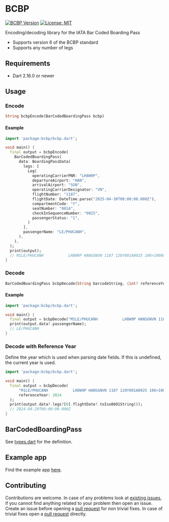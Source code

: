 # BCBP

[![BCBP Version](https://img.shields.io/badge/bcbp-v0.0.3-green.svg?style=flat&logo=github)](https://github.com/phucanh08/bcbp/tree/0.0.3)
[![License: MIT](https://img.shields.io/badge/license-MIT-purple.svg)](https://opensource.org/licenses/MIT)

Encoding/decoding library for the IATA Bar Coded Boarding Pass

- Supports version 6 of the BCBP standard
- Supports any number of legs

## Requirements
- Dart 2.16.0 or newer

## Usage

### Encode

```dart
String bcbpEncode(BarCodedBoardingPass bcbp)
```

#### Example

```dart
import 'package:bcbp/bcbp.dart';

void main() {
  final output = bcbpEncode(
    BarCodedBoardingPass(
      data: BoardingPassData(
        legs: [
          Leg(
            operatingCarrierPNR: "LH8W9P",
            departureAirport: "HAN",
            arrivalAirport: "SGN",
            operatingCarrierDesignator: "VN",
            flightNumber: "1187",
            flightDate: DateTime.parse("2025-04-30T00:00:00.000Z"),
            compartmentCode: "Y",
            seatNumber: "001A",
            checkInSequenceNumber: "0025",
            passengerStatus: "1",
          )
        ],
        passengerName: "LE/PHUCANH",
      ),
    ),
  );
  print(output);
  // M1LE/PHUCANH           LH8W9P HANSGNVN 1187 120Y001A0025 106>10000
}
```

### Decode

```dart
BarCodedBoardingPass bcbpDecode(String barcodeString, {int? referenceYear})
```

#### Example

```dart
import 'package:bcbp/bcbp.dart';

void main() {
  final output = bcbpDecode("M1LE/PHUCANH           LH8W9P HANSGNVN 1187 120Y001A0025 106>10000");
  print(output.data?.passengerName);
  // LE/PHUCANH
}
```

### Decode with Reference Year

Define the year which is used when parsing date fields. If this is undefined, the current year is used.

```dart
import 'package:bcbp/bcbp.dart';

void main() {
  final output = bcbpDecode(
      "M1LE/PHUCANH           LH8W9P HANSGNVN 1187 120Y001A0025 106>10000",
      referenceYear: 2024
  );
  print(output.data?.legs?[0].flightDate?.toIso8601String());
  // 2024-04-29T00:00:00.000Z
}
```

## BarCodedBoardingPass

See [types.dart](lib/src/types.dart) for the definition.

## Example app

Find the example app [here](./example).

## Contributing

Contributions are welcome.
In case of any problems look at [existing issues](https://github.com/phucanh08/bcbp/issues), if you cannot find anything related to your problem then open an issue.
Create an issue before opening a [pull request](https://github.com/phucanh08/bcbp/pulls) for non trivial fixes.
In case of trivial fixes open a [pull request](https://github.com/phucanh08/bcbp/pulls) directly.